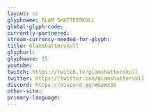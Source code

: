 ```yaml
---
layout: cc
glyphname: GLAM SHATTERSKULL
global-glyph-code: 
currently-partnered: 
stream-currency-needed-for-glyph: 
title: GlamShatterskull
glyphurl: 
glyphwave: 15
youtube: 
twitch: https://twitch.tv/glamshatterskull
twitter: https://twitter.com/glamshatterskll
discord: https://discord.gg/WGeWx3S
other-site: 
primary-language: 
---
```


